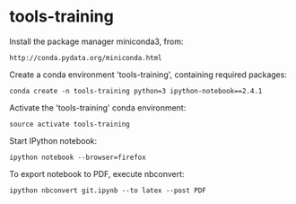 tools-training
==============

Install the package manager miniconda3, from:

    http://conda.pydata.org/miniconda.html

Create a conda environment 'tools-training', containing required packages:

    conda create -n tools-training python=3 ipython-notebook==2.4.1

Activate the 'tools-training' conda environment:

    source activate tools-training

Start IPython notebook:

    ipython notebook --browser=firefox

To export notebook to PDF, execute nbconvert:

    ipython nbconvert git.ipynb --to latex --post PDF
